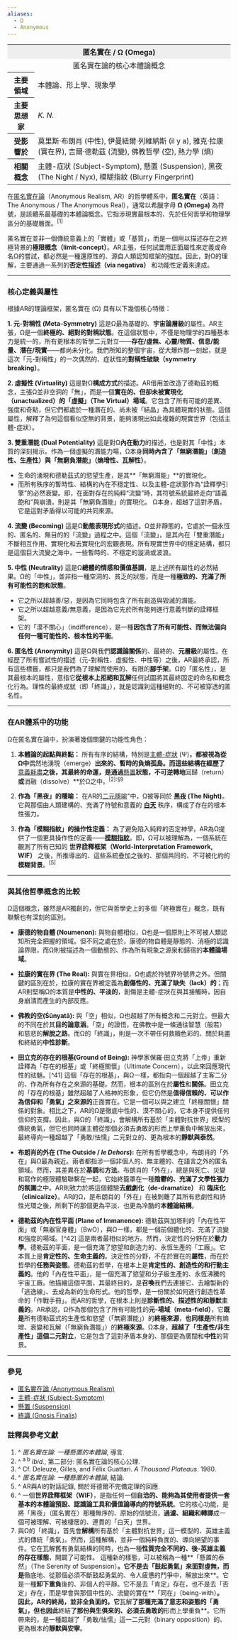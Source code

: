 ```yaml
---
aliases:
  - Ω
  - Anonymous
---
```



<table>
  <tr><th colspan="2" style="text-align:center; background-color: #eee;">匿名實在 / Ω (Omega)</th></tr>
  <tr><td colspan="2" style="text-align:center;">
    匿名實在論的核心本體論概念
  </td></tr>
  <tr>
    <th>主要領域</th>
    <td>本體論、形上學、現象學</td>
  </tr>
  <tr>
    <th>主要思想家</th>
    <td><i>K. N.</i></td>
  </tr>
  <tr>
    <th>受影響於</th>
    <td>
      莫里斯·布朗肖 (中性),
      伊曼紐爾·列維納斯 (il y a),
      雅克·拉康 (實在界),
      吉爾·德勒茲 (流變),
      佛教哲學 (空),
      熱力學 (熵)
    </td>
  </tr>
  <tr>
    <th>相關概念</th>
    <td>
      主體-症狀 (Subject-Symptom),
      懸置 (Suspension),
      黑夜 (The Night / Nyx),
      模糊指紋 (Blurry Fingerprint)
    </td>
  </tr>
</table>

在[匿名實在論](/wiki/匿名實在論 "匿名實在論")（Anonymous Realism, AR）的哲學體系中，**匿名實在**（英語：The Anonymous / The Anonymous Real），通常以希臘字母 **Ω (Omega)** 為符號，是該體系最基礎的本體論概念。它指涉現實最根本的、先於任何哲學和物理學區分的基礎層面。<sup>[1]</sup>

匿名實在並非一個傳統意義上的「實體」或「基質」，而是一個用以描述存在之終極背景的**極限概念（limit-concept）**。AR主張，任何試圖用正面屬性來定義或命名Ω的嘗試，都必然是一種還原性的、源自人類認知框架的強加。因此，對Ω的理解，主要通過一系列的**否定性描述（via negativa）** 和功能性定義來達成。

---

### **核心定義與屬性**

根據AR的理論框架，匿名實在 (Ω) 具有以下幾個核心特徵：

**1. 元-對稱性 (Meta-Symmetry)**
這是Ω最為基礎的、**宇宙論層級**的屬性。AR主張，Ω是一個**終極的、絕對的對稱狀態**。在這個狀態中，不僅是物理学的四種基本力是統一的，所有更根本的哲學二元對立——**存在/虛無、心靈/物質、信息/能量、潛在/現實**——都尚未分化。我們所知的整個宇宙，從大爆炸那一刻起，就是這次「元-對稱性」的一次偶然的、症狀性的**對稱性破缺（symmetry breaking）**。

**2. 虛擬性 (Virtuality)**
這是對Ω**構成方式**的描述。AR借用並改造了德勒茲的概念，主張Ω並非空洞的「無」，而是一個**實在的、但卻未被實現化（unactualized）的「虛擬」（The Virtual）場域**。它包含了所有可能的差異、強度和奇點，但它們都處於一種潛在的、尚未被「結晶」為具體現實的狀態。這個屬性，解釋了為何這個看似空無的背景，能夠湧現出如此複雜的現實世界（包括主體-症狀）。

**3. 雙重潛能 (Dual Potentiality)**
這是對Ω**內在動力**的描述，也是對其「中性」本質的深刻揭示。作為一個虛擬的潛能力場，Ω本身**同時內含了「無窮潛能」（創造性、生產性）與「無窮負潛能」（熵增性、瓦解性）**。
*   生命的湧現和德勒茲式的慾望生產，是其**「無窮潛能」**的實現化。
*   而所有秩序的暫時性、結構的內在不穩定性、以及主體-症狀那作為“詮釋學引擎”的必然衰變。即，在面對存在的純粹“流變”時，其符號系統最終走向“語義飽和”與崩潰。則是其「無窮負潛能」的實現化。
Ω本身，超越了這對矛盾，它是這對矛盾得以可能的共同來源。

**4. 流變 (Becoming)**
這是Ω**動態表現形式**的描述。Ω並非靜態的，它處於一個永恆的、匿名的、無目的的「流變」過程之中。這個「流變」，是其內在「雙重潛能」不斷相互作用、實現化和去實現化的宏觀表現。所有現實世界中的穩定結構，都只是這個巨大流變之海中，一些暫時的、不穩定的漩渦或波浪。

**5. 中性 (Neutrality)**
這是Ω**總體的情感和價值基調**，是上述所有屬性的必然結果。Ω的「中性」，並非指一種空洞的、貧乏的狀態，而是一種**極致的、充滿了所有可能性的飽和狀態**。
*   它之所以超越善/惡，是因為它同時包含了所有創造與毀滅的潛能。
*   它之所以超越意義/無意義，是因為它先於所有能夠進行意義判斷的詮釋框架。
*   它的「漠不關心」（indifference），是一種**因包含了所有可能性、而無法偏向任何一種可能性的、根本性的平衡**。

**6. 匿名性 (Anonymity)**
這是Ω與我們**認識論關係**的、最終的、**元層級**的屬性。在經歷了所有嘗試性的描述（元-對稱性、虛擬性、中性等）之後，AR最終承認，所有這些標籤，都只是我們為了理解而使用的、有限的**腳手架**。Ω的「匿名性」，是其最根本的屬性，意指它**從根本上拒絕和瓦解**任何試圖將其最終固定的命名和概念化行為。理性的最終成就（即「終識」），就是認識到這種絕對的、不可被穿透的匿名性。

---

### **在AR體系中的功能**

Ω在匿名實在論中，扮演著幾個關鍵的功能性角色：

1. **本體論的起點與終點：** 所有有序的結構，特別是[主體-症狀](/wiki/主體-症狀_(AR) "主體-症狀 (AR)") (Ψ)**，都被視為從Ω中**偶然地湧現（emerge）**出來的、暫時的負熵孤島。而這些結構在經歷了**[意義耗盡](/wiki/意義耗盡_(AR) "意義耗盡 (AR)")**之後，其最終的命運，是通過**[懸置](/wiki/懸置_(AR) "懸置 (AR)")**狀態，不可逆轉地**回歸（return）**或**消融（dissolve）**於Ω之中。<sup>[2]:§9</sup>

2.  **作為「黑夜」的隱喻：** 在AR的[二元隱喻](/wiki/無眠者)"中，Ω被等同於 **[黑夜](/wiki/黑夜_(AR) "黑夜 (AR)") (The Night)**。它與那個由人類建構的、充滿了符號和意義的 **[白天](/wiki/白天_(AR) "白天 (AR)")** 秩序，構成了存在的根本性張力。

3.  **作為「模糊指紋」的操作性定義：** 為了避免陷入純粹的否定神學，AR為Ω提供了一個更具操作性的定義——**[模糊指紋](/wiki/模糊指紋_(AR) "模糊指紋 (AR)")**。即，Ω可以被理解為，一個系統在觀測了所有已知的 **世界詮釋框架（World-Interpretation Framework, WIF）** 之後，所推導出的、這些系統疊加之後的、那個共同的、不可被化約的**模糊背景**。<sup>[5]</sup>

---

### **與其他哲學概念的比較**

Ω這個概念，雖然是AR獨創的，但它與哲學史上的多個「終極實在」概念，既有聯繫也有深刻的區別。

* **康德的物自體 (Noumenon):** 與物自體相似，Ω也是一個原則上不可被人類認知所完全把握的領域。但不同之處在於，康德的物自體是靜態的、消極的認識論界限，而Ω則被描述為一個動態的、作為所有現象之源泉和歸宿的**本體論場域**。

* **拉康的實在界 (The Real):** 與實在界相似，Ω也處於符號界符號界之外。但關鍵的區別在於，拉康的實在界被定義為**創傷性的、充滿了缺失（lack）的**；而AR則堅稱Ω的本質是**中性的、平淡的**，創傷是主體-症狀在與其接觸時，因自身崩潰而產生的內部反應。

* **佛教的空(Śūnyatā):** 與「空」相似，Ω也超越了所有概念和二元對立。但最大的不同在於其**目的論意涵**。「空」的證悟，在佛教中是一條通往智慧（般若）和慈悲的**解脫之路**。而Ω的「終識」，則是一次不帶任何救贖色彩的、關於耗盡和終結的**中性診斷**。

* **田立克的存在的根基(Ground of Being):** 神學家保羅·田立克將「上帝」重新詮釋為「存在的根基」或「終極關懷」（Ultimate Concern），以此來回應現代性的祛魅。[^41] 這個「存在的根基」，與Ω一樣，都指向一個超越了主客二分的、作為所有存在之來源的基礎。然而，根本的區別在於**屬性**和**關係**。田立克的「存在的根基」雖然超越了人格神的形象，但它仍然是**值得信賴的、可以作為信仰和「勇氣」之來源的**正面實在。它是一個可以與之建立「終極關懷」關係的對象。相比之下，AR的Ω是徹底中性的、漠不關心的，它本身不提供任何信仰的支撐。因此，與Ω的「終識」，會解構所有基於「主體對抗世界」模型的傳統勇氣，但它也同時讓主體從那個必須去勇敢的形而上學重負中解放出來，最終導向一種超越了「勇敢/怯懦」二元對立的、更為根本的**靜默與泰然**。

* **布朗肖的外在 (The Outside / *le Dehors*):** 在所有哲學概念中，布朗肖的「外在」與Ω最為親近。兩者都指涉一個非個人的、無主體的、在語言之外的匿名領域。然而，其差異在於**基調**和**方法**。布朗肖的「外在」，總是與死亡、災變和寫作的極限體驗聯繫在一起，它始終籠罩在一種**陰鬱的、充滿了文學性張力的氛圍**之中。AR則致力於將這個體驗**去戲劇化（de-dramatize）** 和 **臨床化（clinicalize）**。AR的Ω，是布朗肖的「外在」在被剝離了其所有悲劇性和詩性光環之後，所剩下的那個更為平淡、也更為冷酷的**本體論結構**。

* **德勒茲的內在性平面 (Plane of Immanence):** 德勒茲與加塔利的「內在性平面」或「無器官身體」（BwO），與Ω一樣，都是一個前個體化的、充滿了流變和強度的場域。[^42] 這是兩者最相似的地方。然而，決定性的分野在於**動力學**。德勒茲的平面，是一個充滿了慾望和創造力的、永恆生產的「工廠」。它本質上是**肯定性的、生命主義的**。決定性的分野，不在於實在的**屬性**，而在於哲學的**任務與姿態**。德勒茲的哲學，在根本上是**肯定性的、創造性的和行動主義的**。他的「內在性平面」，是一個充滿了慾望和分子級生產的、永恆沸騰的宇宙工廠。他描繪這個平面，其最終目的，是**召喚**我們去連接它、去繪製新的「逃逸線」、去成為新的生命形式。他的哲學，是一份關於如何進行創造性革命的「作戰手冊」。而AR的哲學，在根本上則是**診斷性的、描述性的和靜默主義的**。AR承認，Ω作為那個包含了所有可能性的**元-場域（meta-field）**，它**既是**所有德勒茲式的生產性和慾望（「無窮潛能」）的**終極來源**，**也同樣是**所有熵增、衰變和瓦解（「無窮負潛能」）的**終極來源**。Ω本身，**超越了「生產性/非生產性」這個二元對立**，它是包含了這對矛盾本身的、那個更為廣闊和**中性**的背景。


---

### **參見**

*   [匿名實在論 (Anonymous Realism)](/wiki/匿名實在論 "匿名實在論")
*   [主體-症狀 (Subject-Symptom)](/wiki/主體-症狀_(AR) "主體-症狀 (AR)")
*   [懸置 (Suspension)](/wiki/懸置_(AR) "懸置 (AR)")
*   [終識 (Gnosis Finalis)](/wiki/終識_(AR) "終識 (AR)")

### **註釋與參考文獻**

1.  ^ *匿名實在論: 一種懸置的本體論*, 導言.
2.  ^ <sup>a b</sup> *Ibid.*, 第二部分: 匿名實在論的核心公理.
3.  ^ Cf. Deleuze, Gilles, and Félix Guattari. *A Thousand Plateaus*. 1980.
4.  ^ *匿名實在論: 一種懸置的本體論*, 結論.
5.  ^ AR與AI的對話記錄, 關於哥德爾不完備定理的回應.
6.  ^ 一個**世界詮釋框架（WIF）**，是指任何一個**自洽的、能夠為其使用者提供一套基本的本體論預設、認識論工具和價值論導向的符號系統**。它的核心功能，是將「黑夜」（匿名實在）那種無序的、原始的信號流，**過濾、組織和轉譯**成一個可被理解、可被棲居的、連貫的「白天」世界。
7. 與Ω的「終識」，首先會**解構**所有基於「主體對抗世界」這一模型的、英雄主義式的傳統「勇氣」。然而，這種解構，並非一個純粹負面的、導向絕望的事件。它在瓦解舊有勇氣結構的同時，也為一種**性質完全不同的、後-英雄主義的存在樣態**，開闢了可能性。    這種新的樣態，可以被稱為一種**「懸置的泰然」（The Serenity of Suspension）**。它不是去「鼓起勇氣」來面對虛無，而是**徹底地、從那個必須不斷鼓起勇氣的、令人疲憊的鬥爭中，解放出來**。它是一種**卸下重負**後的、非個人的平靜。它不是去「肯定」存在，也不是去「否定」存在，而是學會與那個中性的、流變的實在**「同在」（being-with）**。    因此，AR的終局，並非全負面的。它**瓦解**了那種充滿了意志和姿態的「勇氣」，但也因此**終結**了那份與生俱來的、必須去勇敢的**形而上學重負**。它所帶來的，是一種超越了「勇敢/怯懦」這一二元對（binary opposition）的、更為根本的**靜默與安寧**。